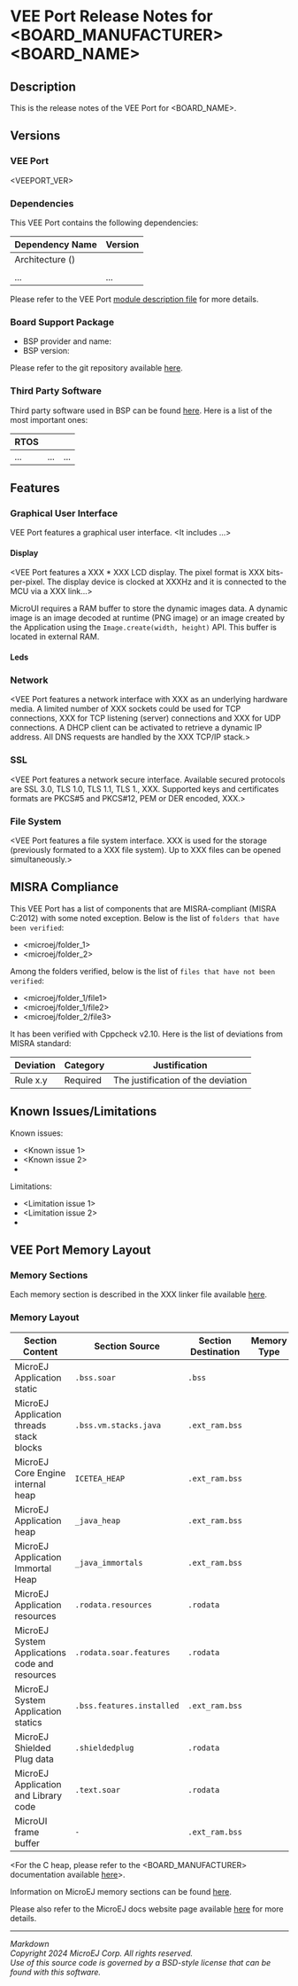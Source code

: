 # VEE Port Release Notes for <BOARD_MANUFACTURER> <BOARD_NAME>

## Description

This is the release notes of the VEE Port for <BOARD_NAME>.

## Versions

### VEE Port

<VEEPORT_VER>

### Dependencies

This VEE Port contains the following dependencies:

| Dependency Name                       | Version                           |
| ------------------------------------- | --------------------------------- |
| Architecture (<Architecture name>)    | <MicroEJ Architecture version>    |
| <MicroEJ Pack Name>                   | <MicroEJ Pack Version>            |
| ...                                   | ...                               |


Please refer to the VEE Port [module description file](./vee-port/build.gradle.kts)
for more details.

### Board Support Package

- BSP provider and name: <BSP provider and name>
- BSP version: <BSP version>

Please refer to the <BSP provider and name> git repository
available [here](<bsp_provider_git_repository_url>).

### Third Party Software

Third party software used in BSP can be found [here](<third_party_software_url>). Here
is a list of the most important ones:

| RTOS  | <RTOS name>   | <RTOS version>   |
| ----- | ------------- | ---------------- |
| ...   | ...           | ...              |

## Features

### Graphical User Interface

VEE Port features a graphical user interface. <It includes ...>

#### Display

<VEE Port features a XXX * XXX LCD display.  The pixel format
is XXX bits-per-pixel.  The display device is clocked at XXXHz and it is
connected to the MCU via a XXX link...>

MicroUI requires a RAM buffer to store the dynamic images data.  A
dynamic image is an image decoded at runtime (PNG image) or an image created
by the Application using the `Image.create(width, height)` API.
This buffer is located in external RAM.

#### Leds

<VEE Port features XXX Leds...>

### Network

<VEE Port features a network interface with XXX as an
underlying hardware media.  A limited number of XXX sockets could be
used for TCP connections, XXX for TCP listening (server) connections
and XXX for UDP connections. A DHCP client can be activated to retrieve
a dynamic IP address. All DNS requests are handled by the XXX TCP/IP stack.>

### SSL

<VEE Port features a network secure interface. Available
secured protocols are SSL 3.0, TLS 1.0, TLS 1.1, TLS 1., XXX. Supported
keys and certificates formats are PKCS#5 and PKCS#12, PEM or DER
encoded, XXX.>

### File System

<VEE Port features a file system interface. XXX is
used for the storage (previously formated to a XXX file system). Up
to XXX files can be opened simultaneously.>


## MISRA Compliance

This VEE Port has a list of components that are MISRA-compliant (MISRA C:2012) with some noted exception.
Below is the list of `folders that have been verified`:

- <microej/folder_1>
- <microej/folder_2>

Among the folders verified, below is the list of `files that have not been verified`:

- <microej/folder_1/file1>
- <microej/folder_1/file2>
- <microej/folder_2/file3>

It has been verified with Cppcheck v2.10. Here is the list of deviations from MISRA standard:

| Deviation  | Category   | Justification                       |
| ---------- | ---------- | ----------------------------------- |
| Rule x.y   | Required   | The justification of the deviation  |


## Known Issues/Limitations

Known issues:

- <Known issue 1>
- <Known issue 2>
- <Known issue n>

Limitations:

- <Limitation issue 1>
- <Limitation issue 2>
- <Limitation issue n>

## VEE Port Memory Layout

### Memory Sections

Each memory section is described in the XXX linker file available
[here](<veeport_bsp_linker_file_url>).

### Memory Layout

| Section Content  | Section Source   | Section Destination  | Memory Type |
| ---------------- | ---------------- | -------------------- | ----------- |
| MicroEJ Application static | `.bss.soar`   | `.bss`  | <Section Destination>  |
| MicroEJ Application threads stack blocks  | `.bss.vm.stacks.java`   | `.ext_ram.bss`   | <Section Destination>  |
| MicroEJ Core Engine internal heap  | `ICETEA_HEAP` | `.ext_ram.bss` | <Section Destination> |
| MicroEJ Application heap | `_java_heap` | `.ext_ram.bss` | <Section Destination> |
| MicroEJ Application Immortal Heap | `_java_immortals` | `.ext_ram.bss` | <Section Destination> |
| MicroEJ Application resources | `.rodata.resources` | `.rodata` | <Section Destination> |
| MicroEJ System Applications code and resources | `.rodata.soar.features` | `.rodata` | <Section Destination> |
| MicroEJ System Application statics | `.bss.features.installed` | `.ext_ram.bss` | <Section Destination> |
| MicroEJ Shielded Plug data | `.shieldedplug` | `.rodata` | <Section Destination> |
| MicroEJ Application and Library code | `.text.soar` | `.rodata` | <Section Destination> |
| MicroUI frame buffer | `-` | `.ext_ram.bss` | <Section Destination> |


<For the C heap, please refer to the <BOARD_MANUFACTURER> documentation
available [here](<c_heap_documentation_url>)>.

Information on MicroEJ memory sections can be found [here](<bsp_microej_memory_sections_description_file_url>).

Please also refer to the MicroEJ docs website page available [here](<https://docs.microej.com/en/latest/VEEPortingGuide/coreEngine.html#link>)
for more details.

---
_Markdown_  
_Copyright 2024 MicroEJ Corp. All rights reserved._  
_Use of this source code is governed by a BSD-style license that can be found with this software._  